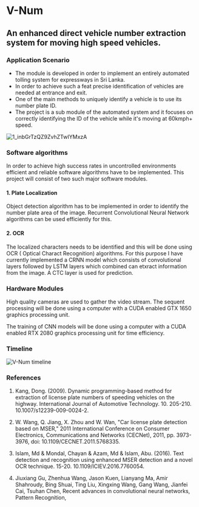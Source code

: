 # **V-Num**

## An enhanced direct vehicle number extraction system for moving high speed vehicles. 

### Application Scenario

- The module is developed in order to implement an entirely automated tolling system for expressways in Sri Lanka. 
- In order to achieve such a feat precise identification of vehicles are needed at entrance and exit. 
- One of the main methods to uniquely identify a vehicle is to use its number plate ID.
- The project is a sub module of the automated system and it focuses on correctly identifying the ID of the vehicle while it's moving at 60kmph+ speed.

![1_inbGrTzQZ9ZvhZTwIYMxzA](https://user-images.githubusercontent.com/80534358/191065587-50dc0cc0-aa51-47f4-a872-ce3fb337a6e6.png)

### Software algorithms

In order to achieve high success rates in uncontrolled environments efficient and reliable software algorithms have to be implemented. This project will consist of two such major software modules.
#### 1. Plate Localization
Object detection algorithm has to be implemented in order to identify the number plate area of the image. Recurrent Convolutional Neural Network algorithms can be used efficiently for this.
#### 2. OCR
The localized characters needs to be identified and this will be done using OCR ( Optical Charact Recognition) algorithms. For this purpose I have currently implemented a CRNN model which consists of convolutional layers followed by LSTM layers which combined can etxract information from the image. A CTC layer is used for prediction.

### Hardware Modules

High quality cameras are used to gather the video stream.
The sequent processing will be done using a computer with a CUDA enabled GTX 1650 graphics processing unit. 

The training of CNN models will be done using a computer with a CUDA enabled RTX 2080 graphics processing unit for time efficiency.

### Timeline

![V-Num timeline](https://user-images.githubusercontent.com/80534358/191070849-5564ed50-0b47-43e5-802b-36cc15e1a764.jpg)

### References

1. Kang, Dong. (2009). Dynamic programming-based method for extraction of license plate numbers of speeding vehicles on the highway. International Journal of Automotive Technology. 10. 205-210. 10.1007/s12239-009-0024-2. 

2. W. Wang, Q. Jiang, X. Zhou and W. Wan, "Car license plate detection based on MSER," 2011 International Conference on Consumer Electronics, Communications and Networks (CECNet), 2011, pp. 3973-3976, doi: 10.1109/CECNET.2011.5768335.

3. Islam, Md & Mondal, Chayan & Azam, Md & Islam, Abu. (2016). Text detection and recognition using enhanced MSER detection and a novel OCR technique. 15-20. 10.1109/ICIEV.2016.7760054. 

4. Jiuxiang Gu, Zhenhua Wang, Jason Kuen, Lianyang Ma, Amir Shahroudy, Bing Shuai, Ting Liu, Xingxing Wang, Gang Wang, Jianfei Cai, Tsuhan Chen,
Recent advances in convolutional neural networks,
Pattern Recognition,
